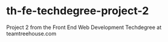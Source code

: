 # th-fe-techdegree-project-2
Project 2 from the Front End Web Development Techdegree at teamtreehouse.com 

